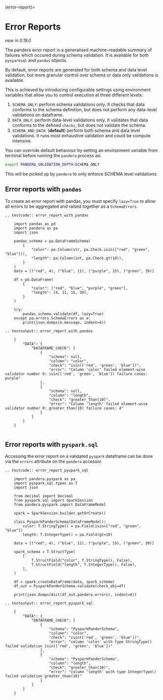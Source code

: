 (error-report)=

# Error Reports

*new in 0.19.0*

The pandera error report is a generalised machine-readable summary of failures
which occured during schema validation. It is available for both `pysparksql` and
`pandas` objects.

By default, error reports are generated for both schema and data level validation,
but more granular control over schema or data only validations is available.

This is achieved by introducing configurable settings using environment variables
that allow you to control execution at three different levels:

1. `SCHEMA_ONLY`: perform schema validations only. It checks that data conforms
   to the schema definition, but does not perform any data-level validations on dataframe.
2. `DATA_ONLY`: perform data-level validations only. It validates that data
   conforms to the defined `checks`, but does not validate the schema.
3. `SCHEMA_AND_DATA`: (**default**) perform both schema and data level
   validations. It runs most exhaustive validation and could be compute intensive.

You can override default behaviour by setting an environment variable from terminal
before running the `pandera` process as:

```bash
export PANDERA_VALIDATION_DEPTH=SCHEMA_ONLY
```

This will be picked up by `pandera` to only enforce SCHEMA level validations.

## Error reports with `pandas`

To create an error report with pandas, you must specify `lazy=True` to allow all errors
to be aggregated and raised together as a `SchemaErrors`.

```{eval-rst}
.. testcode:: error_report_with_pandas

    import pandas as pd
    import pandera as pa
    import json

    pandas_schema = pa.DataFrameSchema(
        {
            "color": pa.Column(str, pa.Check.isin(["red", "green", "blue"])),
            "length": pa.Column(int, pa.Check.gt(10)),
        }
    )
    data = [("red", 4), ("blue", 11), ("purple", 15), ("green", 39)]

    df = pd.DataFrame(
        {
            "color": ["red", "blue", "purple", "green"],
            "length": [4, 11, 15, 39],
        }
    )

    try:
        pandas_schema.validate(df, lazy=True)
    except pa.errors.SchemaErrors as e:
        print(json.dumps(e.message, indent=4))
```

```{eval-rst}
.. testoutput:: error_report_with_pandas

    {
        "DATA": {
            "DATAFRAME_CHECK": [
                {
                    "schema": null,
                    "column": "color",
                    "check": "isin(['red', 'green', 'blue'])",
                    "error": "Column 'color' failed element-wise validator number 0: isin(['red', 'green', 'blue']) failure cases: purple"
                },
                {
                    "schema": null,
                    "column": "length",
                    "check": "greater_than(10)",
                    "error": "Column 'length' failed element-wise validator number 0: greater_than(10) failure cases: 4"
                }
            ]
        }
    }


```

## Error reports with `pyspark.sql`

Accessing the error report on a validated `pyspark` dataframe can be done via the
`errors` attribute on the `pandera` accessor.

```{eval-rst}
.. testcode:: error_report_pyspark_sql

    import pandera.pyspark as pa
    import pyspark.sql.types as T
    import json

    from decimal import Decimal
    from pyspark.sql import SparkSession
    from pandera.pyspark import DataFrameModel

    spark = SparkSession.builder.getOrCreate()

    class PysparkPanderSchema(DataFrameModel):
        color: T.StringType() = pa.Field(isin=["red", "green", "blue"])
        length: T.IntegerType() = pa.Field(gt=10)

    data = [("red", 4), ("blue", 11), ("purple", 15), ("green", 39)]

    spark_schema = T.StructType(
        [
            T.StructField("color", T.StringType(), False),
            T.StructField("length", T.IntegerType(), False),
        ],
    )

    df = spark.createDataFrame(data, spark_schema)
    df_out = PysparkPanderSchema.validate(check_obj=df)

    print(json.dumps(dict(df_out.pandera.errors), indent=4))
```

```{eval-rst}
.. testoutput:: error_report_pyspark_sql

    {
        "DATA": {
            "DATAFRAME_CHECK": [
                {
                    "schema": "PysparkPanderSchema",
                    "column": "color",
                    "check": "isin(['red', 'green', 'blue'])",
                    "error": "column 'color' with type StringType() failed validation isin(['red', 'green', 'blue'])"
                },
                {
                    "schema": "PysparkPanderSchema",
                    "column": "length",
                    "check": "greater_than(10)",
                    "error": "column 'length' with type IntegerType() failed validation greater_than(10)"
                }
            ]
        }
    }
```
